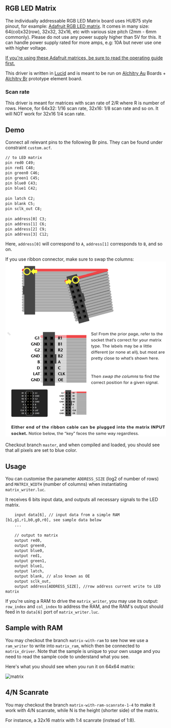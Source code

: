 ## RGB LED Matrix

The individually addressable RGB LED Matrix board uses HUB75 style pinout, for example: [Adafruit RGB LED matrix](https://www.adafruit.com/product/2279). It comes in many size: 64(col)x32(row), 32x32, 32x16, etc with various size pitch (2mm - 6mm commonly). Please do not use any power supply higher than 5V for this. It can handle power supply rated for more amps, e.g: 10A but never use one with higher voltage.

[If you're using these Adafruit matrices, be sure to read the operating guide first. ](https://learn.adafruit.com/32x16-32x32-rgb-led-matrix/powering)

This driver is written in [Lucid](https://alchitry.com/lucid) and is meant to be run on [Alchitry Au](https://www.sparkfun.com/products/16527) Boards + [Alchitry Br](https://www.sparkfun.com/products/16524) prototype element board.

### Scan rate

This driver is meant for matrices with scan rate of 2/R where R is number of rows. Hence, for 64x32: 1/16 scan rate, 32x16: 1/8 scan rate and so on. It will NOT work for 32x16 1/4 scan rate.

## Demo

Connect all relevant pins to the following Br pins. They can be found under constraint `custom.acf`.

```
// to LED matrix
pin red0 C49;
pin red1 C48;
pin green0 C46;
pin green1 C45;
pin blue0 C43;
pin blue1 C42;

pin latch C2;
pin blank C5;
pin sclk_out C8;

pin address[0] C3;
pin address[1] C6;
pin address[2] C9;
pin address[3] C12;
```

Here, `address[0]` will correspond to `A`, `address[1]` corresponds to `B`, and so on.

If you use ribbon connector, make sure to swap the columns:
![Ribbon](images/ribbon.png)

Checkout branch `master`, and when compiled and loaded, you should see that all pixels are set to blue color.

## Usage

You can customise the parameter `ADDRESS_SIZE` (log2 of number of rows) and `MATRIX_WIDTH` (number of columns) when instantiating `matrix_writer.luc`.

It receives 6 bits input data, and outputs all necessary signals to the LED matrix.

```
    input data[6], // input data from a simple RAM [b1,g1,r1,b0,g0,r0], see sample data below
    ...

    // output to matrix
    output red0,
    output green0,
    output blue0,
    output red1,
    output green1,
    output blue1,
    output latch,
    output blank, // also known as OE
    output sclk_out,
    output address[ADDRESS_SIZE], //row address current write to LED matrix
```

If you're using a RAM to drive the `matrix_writer`, you may use its output: `row_index` and `col_index` to address the RAM, and the RAM's output should feed in to `data[6]` port of `matrix_writer.luc`.

## Sample with RAM

You may checkout the branch `matrix-with-ram` to see how we use a `ram_writer` to write into `matrix_ram`, which then be connected to `matrix_driver`. Note that the sample is unique to your own usage and you need to read the sample code to understand what you see.

Here's what you should see when you run it on 64x64 matrix:

![matrix](images/matrix.png)

## 4/N Scanrate

You may checkout the branch `matrix-with-ram-scanrate-1-4` to make it work with 4/N scanrate, while N is the height (shorter side) of the matrix.

For instance, a 32x16 matrix with 1:4 scanrate (instead of 1:8).

